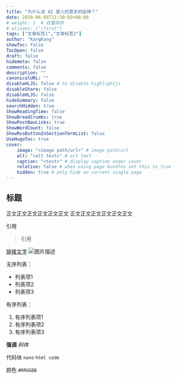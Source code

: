 ```yaml
---
title: "为什么说 AI 是人的意志的延伸？"
date: 2020-06-05T11:30:03+00:00
# weight: 1  # 权重排序
# aliases: ["/first"]
tags: ["文章标签1","文章标签2"]
author: "KangKang"
showToc: false
TocOpen: false
draft: false
hidemeta: false
comments: false
description: ""
canonicalURL: ""
disableHLJS: false # to disable highlightjs
disableShare: false
disableHLJS: false
hideSummary: false
searchHidden: true
ShowReadingTime: false
ShowBreadCrumbs: true
ShowPostNavLinks: true
ShowWordCount: false
ShowRssButtonInSectionTermList: false
UseHugoToc: true
cover:
    image: "<image path/url>" # image path/url
    alt: "<alt text>" # alt text
    caption: "<text>" # display caption under cover
    relative: false # when using page bundles set this to true
    hidden: true # only hide on current single page
---
```



## 标题

正文正文正文正文正文正文
正文正文正文正文正文正文

引用
> 引用

[链接文字](链接地址)
![图片描述](图片地址)


无序列表：

- 列表项1
- 列表项2
- 列表项3

有序列表：

1. 有序列表项1
2. 有序列表项2
3. 有序列表项3




**强调**
*斜体*


代码块
`nano`
```html code```

颜色
`#RRGGBB`	


&nbsp;

&nbsp;

&nbsp;
